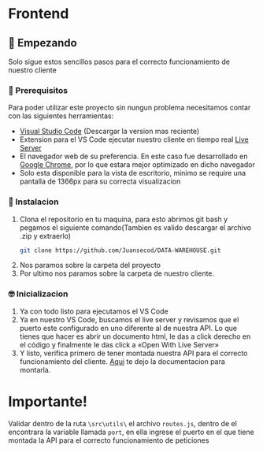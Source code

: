 # Frontend
## 🥳 Empezando
Solo sigue estos sencillos pasos para el correcto funcionamiento de nuestro cliente

### 🤔 Prerequisitos

Para poder utilizar este proyecto sin nungun problema necesitamos contar con las siguientes herramientas:
* [Visual Studio Code](https://code.visualstudio.com/download) (Descargar la version mas reciente)
* Extension para el VS Code ejecutar nuestro cliente en tiempo real [Live Server](https://marketplace.visualstudio.com/items?itemName=ritwickdey.LiveServer)
* El navegador web de su preferencia. En este caso fue desarrollado en [Google Chrome](https://www.google.com/intl/es/chrome/), por lo que estara mejor optimizado en dicho navegador
* Solo esta disponible para la vista de escritorio, minimo se require una pantalla de 1366px para su correcta visualizacion

### 🤯 Instalacion

1. Clona el repositorio en tu maquina, para esto abrimos git bash y pegamos el siguiente comando(Tambien es valido descargar el archivo .zip y extraerlo)
   ```sh
   git clone https://github.com/Juansecod/DATA-WAREHOUSE.git
   ```
2. Nos paramos sobre la carpeta del proyecto
3. Por ultimo nos paramos sobre la carpeta de nuestro cliente.

### 🤓 Inicializacion

1. Ya con todo listo para ejecutamos el VS Code
2. Ya en nuestro VS Code, buscamos el live server y revisamos que el puerto este configurado en uno diferente al de nuestra API. Lo que tienes que hacer es abrir un documento html, le das a click derecho en el código y finalmente le das click a «Open With Live Server»
3. Y listo, verifica primero de tener montada nuestra API para el correcto funcionamiento del cliente. [Aqui](https://github.com/Juansecod/DATA-WAREHOUSE/tree/main/backend#readme) te dejo la documentacion para montarla.

# Importante!
 Validar dentro de la ruta ``\src\utils\`` el archivo ``routes.js``, dentro de el encontrara la variable llamada ``port``, en ella ingrese el puerto en el que tiene montada la API para el correcto funcionamiento de peticiones
